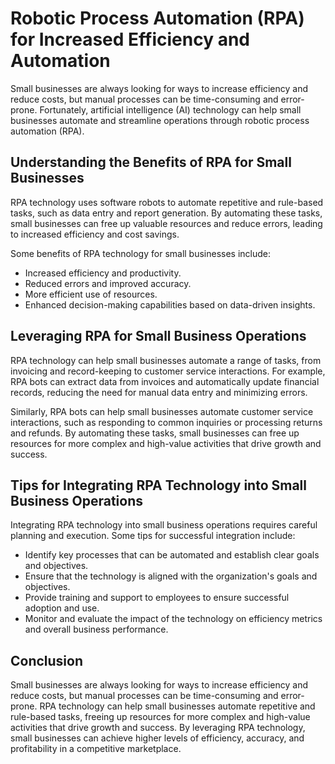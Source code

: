Robotic Process Automation (RPA) for Increased Efficiency and Automation
==================================================================================================================================================

Small businesses are always looking for ways to increase efficiency and reduce costs, but manual processes can be time-consuming and error-prone. Fortunately, artificial intelligence (AI) technology can help small businesses automate and streamline operations through robotic process automation (RPA).

Understanding the Benefits of RPA for Small Businesses
------------------------------------------------------

RPA technology uses software robots to automate repetitive and rule-based tasks, such as data entry and report generation. By automating these tasks, small businesses can free up valuable resources and reduce errors, leading to increased efficiency and cost savings.

Some benefits of RPA technology for small businesses include:

* Increased efficiency and productivity.
* Reduced errors and improved accuracy.
* More efficient use of resources.
* Enhanced decision-making capabilities based on data-driven insights.

Leveraging RPA for Small Business Operations
--------------------------------------------

RPA technology can help small businesses automate a range of tasks, from invoicing and record-keeping to customer service interactions. For example, RPA bots can extract data from invoices and automatically update financial records, reducing the need for manual data entry and minimizing errors.

Similarly, RPA bots can help small businesses automate customer service interactions, such as responding to common inquiries or processing returns and refunds. By automating these tasks, small businesses can free up resources for more complex and high-value activities that drive growth and success.

Tips for Integrating RPA Technology into Small Business Operations
------------------------------------------------------------------

Integrating RPA technology into small business operations requires careful planning and execution. Some tips for successful integration include:

* Identify key processes that can be automated and establish clear goals and objectives.
* Ensure that the technology is aligned with the organization's goals and objectives.
* Provide training and support to employees to ensure successful adoption and use.
* Monitor and evaluate the impact of the technology on efficiency metrics and overall business performance.

Conclusion
----------

Small businesses are always looking for ways to increase efficiency and reduce costs, but manual processes can be time-consuming and error-prone. RPA technology can help small businesses automate repetitive and rule-based tasks, freeing up resources for more complex and high-value activities that drive growth and success. By leveraging RPA technology, small businesses can achieve higher levels of efficiency, accuracy, and profitability in a competitive marketplace.
